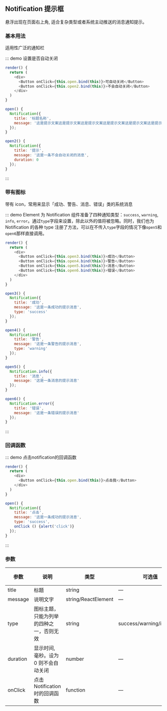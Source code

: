## Notification 提示框

悬浮出现在页面右上角, 适合复杂类型或者系统主动推送的消息通知提示。

### 基本用法

适用性广泛的通知栏

::: demo 设置是否自动关闭
```js
render() {
  return (
    <div>
      <Button onClick={this.open.bind(this)}>可自动关闭</Button>
      <Button onClick={this.open2.bind(this)}>不会自动关闭</Button>
    </div>
  )
}

open() {
  Notification({
    title: '标题名称',
    message: '这是提示文案这是提示文案这是提示文案这是提示文案这是提示文案这是提示文案这是提示文案这是提示文案'
  });
}

open2() {
  Notification({
    title: '提示',
    message: '这是一条不会自动关闭的消息',
    duration: 0
  });
}
```
:::

### 带有图标

带有 icon，常用来显示「成功、警告、消息、错误」类的系统消息

::: demo Element 为 Notification 组件准备了四种通知类型：`success`, `warning`, `info`, `error`。通过`type`字段来设置，除此以外的值将被忽略。同时，我们也为 Notification 的各种 type 注册了方法，可以在不传入`type`字段的情况下像`open5`和`open6`那样直接调用。
```js
render() {
  return (
    <div>
      <Button onClick={this.open3.bind(this)}>成功</Button>
      <Button onClick={this.open4.bind(this)}>警告</Button>
      <Button onClick={this.open5.bind(this)}>消息</Button>
      <Button onClick={this.open6.bind(this)}>错误</Button>
    </div>
  )
}

open3() {
  Notification({
    title: '成功',
    message: '这是一条成功的提示消息',
    type: 'success'
  });
}

open4() {
  Notification({
    title: '警告',
    message: '这是一条警告的提示消息',
    type: 'warning'
  });
}

open5() {
  Notification.info({
    title: '消息',
    message: '这是一条消息的提示消息'
  });
}

open6() {
  Notification.error({
    title: '错误',
    message: '这是一条错误的提示消息'
  });
}
```
:::

### 回调函数
::: demo 点击notification的回调函数
```js
render() {
  return (
    <div>
      <Button onClick={this.open.bind(this)}>点击我</Button>
    </div>
  )
}

open() {
  Notification({
    title: '点击',
    message: '这是一条成功的提示消息',
    type: 'success',
    onClick () {alert('click')}
  });
}
```
:::

### 参数
| 参数      | 说明          | 类型      | 可选值                           | 默认值  |
|---------- |-------------- |---------- |--------------------------------  |-------- |
| title | 标题 | string | — | — |
| message | 说明文字 | string/ReactElement | — | — |
| type | 图标主题，只能为列举的四种之一，否则无效 | string | success/warning/info/error | — |
| duration | 显示时间, 毫秒。设为 0 则不会自动关闭 | number | — | 4500 |
| onClick | 点击 Notification 时的回调函数 | function | — | — |



